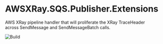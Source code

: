 # AWSXRay.SQS.Publisher.Extensions
AWS XRay pipeline handler that will proliferate the XRay TraceHeader across SendMessage and SendMessageBatch calls.

![Build](https://github.com/waxtell/AWSXRay.SQS.Publisher.Extensions/workflows/Build/badge.svg)
